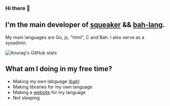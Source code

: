 ### Hi there 👋

<!--
**ithirzty/ithirzty** is a ✨ _special_ ✨ repository because its `README.md` (this file) appears on your GitHub profile.
-->

## I'm the main developer of [squeaker](https://squeaker.xyz) && [bah-lang](https://bah-lang.xyz).
My main languages are Go, js, "html", C and Bah.
I also serve as a sysadmin.

![Anurag's GitHub stats](https://github-readme-stats.vercel.app/api?username=ithirzty&hide=contribs,prs)


## What am I doing in my free time?
- Making my own labguage ([bah](https://github.com/ithirzty/bahv4-installer))
- Making libraries for my own language
- Making a [website](https://bah-lang.xyz) for my language
- Not sleeping
